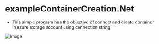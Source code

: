 # exampleContainerCreation.Net

* This simple program has the objective of connect and create container in azure storage account using connection string



![image](https://github.com/victorf16/exampleContainerCreation.Net/assets/28166733/10712cfd-0627-4a84-b6c2-3b080f3672fa)




